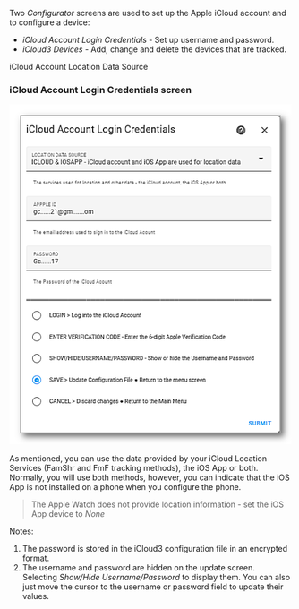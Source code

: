 Two *Configurator* screens are used to set up the Apple iCloud account and to configure a device:

- *iCloud Account Login Credentials* - Set up username and password.
- *iCloud3 Devices* - Add, change and delete the devices that are tracked.

iCloud Account Location Data Source

### iCloud Account Login Credentials screen

![](../images/cf-acct-login.png) 



As mentioned, you can use the data provided by your iCloud Location Services (FamShr and FmF tracking methods), the iOS App or both. Normally, you will use both methods, however, you can indicate that the iOS App is not installed on a phone when you configure the phone. 

> The Apple Watch does not provide location information - set the iOS App device to *None*

Notes:

1. The password is stored in the iCloud3 configuration file in an encrypted format.
2. The username and password are hidden on the update screen. Selecting *Show/Hide Username/Password* to display them. You can also just move the cursor to the username or password field to update their values.



